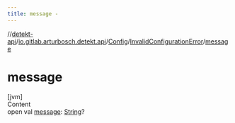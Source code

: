 ```yaml
---
title: message -
---
```

//[detekt-api](../../../index.md)/[io.gitlab.arturbosch.detekt.api](../../index.md)/[Config](../index.md)/[InvalidConfigurationError](index.md)/[message](message.md)



# message  
[jvm]  
Content  
open val [message](message.md): [String](https://kotlinlang.org/api/latest/jvm/stdlib/kotlin/-string/index.html)?  



